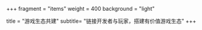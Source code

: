 +++
fragment = "items"
weight = 400
background = "light"

title = "游戏生态共建"
subtitle= "链接开发者与玩家，搭建有价值游戏生态"
+++


